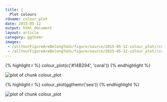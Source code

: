 ```yaml
---
title: |
  Plot colours
rdname: colour_plot
date: 2015-05-12
output: html_document
layout: article
category: ggthemr
images:
 - /allYourFigureAreBelongToUs/figure/source/2015-05-12-colour_plot//colour_plot-1.png
 - /allYourFigureAreBelongToUs/figure/source/2015-05-12-colour_plot//colour_plot-2.png
---
```





{% highlight r %}
colour_plot(c('#14B294', 'coral'))
{% endhighlight %}

![plot of chunk colour_plot](/allYourFigureAreBelongToUs/figure/source/2015-05-12-colour_plot/colour_plot-1.png) 

{% highlight r %}
colour_plot(ggthemr('sea'))
{% endhighlight %}

![plot of chunk colour_plot](/allYourFigureAreBelongToUs/figure/source/2015-05-12-colour_plot/colour_plot-2.png) 